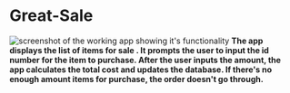 # Great-Sale
![screenshot of the working app showing it's functionality](screen_shot1.jpg)
**The app displays the list of items for sale .
It prompts the user to input the id number for the item to purchase.
After the user inputs the amount, the app calculates the total cost and updates the database.
If there's no enough amount items for purchase, the order doesn't go through.**
